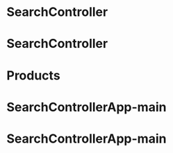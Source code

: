 # SearchController
# SearchController
# Products
# SearchControllerApp-main
# SearchControllerApp-main
